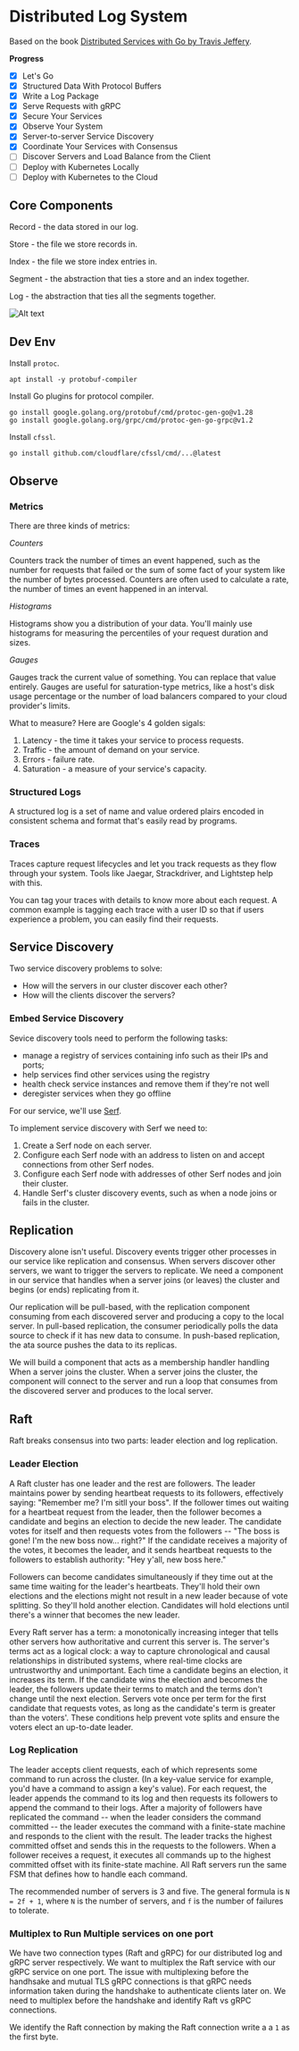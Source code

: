 # Distributed Log System

Based on the book [Distributed Services with Go by Travis Jeffery](https://github.com/travisjeffery/proglog).

**Progress**

- [x] Let's Go
- [x] Structured Data With Protocol Buffers
- [x] Write a Log Package
- [x] Serve Requests with gRPC
- [x] Secure Your Services
- [x] Observe Your System
- [x] Server-to-server Service Discovery
- [x] Coordinate Your Services with Consensus
- [ ] Discover Servers and Load Balance from the Client
- [ ] Deploy with Kubernetes Locally
- [ ] Deploy with Kubernetes to the Cloud

## Core Components

Record - the data stored in our log.

Store - the file we store records in.

Index - the file we store index entries in.

Segment - the abstraction that ties a store and an index together.

Log - the abstraction that ties all the segments together.


![Alt text](image.png)

## Dev Env

Install `protoc`.

```
apt install -y protobuf-compiler
```

Install Go plugins for protocol compiler.

```
go install google.golang.org/protobuf/cmd/protoc-gen-go@v1.28
go install google.golang.org/grpc/cmd/protoc-gen-go-grpc@v1.2
```

Install `cfssl`.

```
go install github.com/cloudflare/cfssl/cmd/...@latest
```

## Observe

### Metrics

There are three kinds of metrics:

*Counters*

Counters track the number of times an event happened, such as the number for requests that failed or 
the sum of some fact of your system like the number of bytes processed. Counters are often used to 
calculate a rate, the number of times an event happened in an interval.

*Histograms*

Histograms show you a distribution of your data. You'll mainly use histograms for measuring the percentiles of your request duration and sizes.

*Gauges*

Gauges track the current value of something. You can replace that value entirely. Gauges are useful for saturation-type metrics, like a host's disk usage percentage or the number of load balancers compared to your cloud provider's limits.


What to measure? Here are Google's 4 golden sigals:

1. Latency - the time it takes your service to process requests.
1. Traffic - the amount of demand on your service.
1. Errors - failure rate. 
1. Saturation - a measure of your service's capacity.


### Structured Logs

A structured log is a set of name and value ordered plairs encoded in consistent schema and format that's easily read by programs.

### Traces

Traces capture request lifecycles and let you track requests as they flow through your system. Tools like Jaegar, Strackdriver, and Lightstep help with this.

You can tag your traces with details to know more about each request. A common example is tagging each trace with a user ID so that if users experience a problem, you can easily find their requests.

## Service Discovery

Two service discovery problems to solve:

- How will the servers in our cluster discover each other?
- How will the clients discover the servers?

### Embed Service Discovery

Sevice discovery tools need to perform the following tasks:

- manage a registry of services containing info such as their IPs and ports;
- help services find other services using the registry
- health check service instances and remove them if they're not well
- deregister services when they go offline

For our service, we'll use [Serf](https://github.com/hashicorp/serf).

To implement service discovery with Serf we need to:

1. Create a Serf node on each server.
1. Configure each Serf node with an address to listen on and accept connections from other Serf nodes.
1. Configure each Serf node with addresses of other Serf nodes and join their cluster.
1. Handle Serf's cluster discovery events, such as when a node joins or fails in the cluster.


## Replication

Discovery alone isn't useful. Discovery events trigger other processes in our service like replication and consensus. When servers discover other servers, we want to trigger the servers to replicate. We need a component in our service that handles when a server joins (or leaves) the cluster and begins (or ends) replicating from it.

Our replication will be pull-based, with the replication component consuming from each discovered server and producing a copy to the local server. In pull-based replication, the consumer periodically polls the data source to check if it has new data to consume. In push-based replication, the ata source pushes the data to its replicas.

We will build a component that acts as a membership handler handling When a server joins the cluster. When a server joins the cluster, the component will connect to the server and run a loop that consumes from the discovered server and produces to the local server.

## Raft

Raft breaks consensus into two parts: leader election and log replication.

### Leader Election

A Raft cluster has one leader and the rest are followers. The leader maintains power by sending heartbeat requests to its followers, effectively saying: "Remember me? I'm sitll your boss". If the follower times out waiting for a heartbeat request from the leader, then the follower becomes a candidate and begins an election to decide the new leader. The candidate votes for itself and then requests votes from the followers -- "The boss is gone! I'm the new boss now... right?" If the candidate receives a majority of the votes, it becomes the leader, and it sends heartbeat requests to the followers to establish authority: "Hey y'all, new boss here."

Followers can become candidates simultaneously if they time out at the same time waiting for the leader's heartbeats. They'll hold their own elections and the elections might not result in a new leader because of vote splitting. So they'll hold another election. Candidates will hold elections until there's a winner that becomes the new leader.

Every Raft server has a term: a monotonically increasing integer that tells other servers how authoritative and current this server is. The server's terms act as a logical clock: a way to capture chronological and causal relationships in distributed systems, where real-time clocks are untrustworthy and unimportant. Each time a candidate begins an election, it increases its term. If the candidate wins the election and becomes the leader, the followers update their terms to match and the terms don't change until the next election. Servers vote once per term for the first candidate that requests votes, as long as the candidate's term is greater than the voters'. These conditions help prevent vote splits and ensure the voters elect an up-to-date leader.

### Log Replication

The leader accepts client requests, each of which represents some command to run across the cluster. (In a key-value service for example, you'd have a command to assign a key's value). For each request, the leader appends the command to its log and then requests its followers to append the command to their logs. After a majority of followers have replicated the command -- when the leader considers the command committed -- the leader executes the command with a finite-state machine and responds to the client with the result. The leader tracks the highest committed offset and sends this in the requests to the followers. When a follower receives a request, it executes all commands up to the highest committed offset with its finite-state machine. All Raft servers run the same FSM that defines how to handle each command.

The recommended number of servers is 3 and five. The general formula is `N = 2f + 1`, where `N` is the number of servers, and `f` is the number of failures to tolerate.

### Multiplex to Run Multiple services on one port

We have two connection types (Raft and gRPC) for our distributed log and gRPC server respectively. We want to multiplex the Raft service with our gRPC service on one port. The issue with multiplexing before the handhsake and mutual TLS gRPC connections is that gRPC needs information taken during the handshake to authenticate clients later on. We need to multiplex before the handshake and identify Raft vs gRPC connections.

We identify the Raft connection by making the Raft connection write a a `1` as the first byte.
